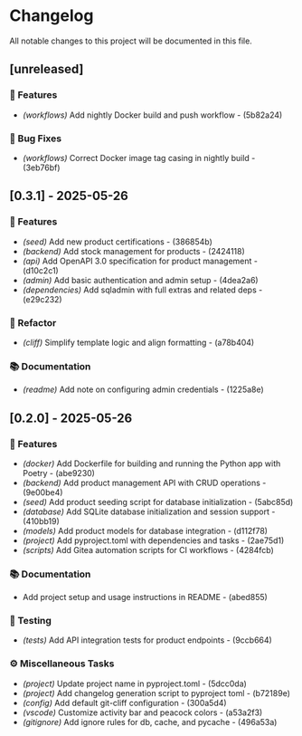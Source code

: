 # Changelog

All notable changes to this project will be documented in this file.

## [unreleased]

### 🚀 Features

- *(workflows)* Add nightly Docker build and push workflow - (5b82a24)

### 🐛 Bug Fixes

- *(workflows)* Correct Docker image tag casing in nightly build - (3eb76bf)

## [0.3.1] - 2025-05-26

### 🚀 Features

- *(seed)* Add new product certifications - (386854b)
- *(backend)* Add stock management for products - (2424118)
- *(api)* Add OpenAPI 3.0 specification for product management - (d10c2c1)
- *(admin)* Add basic authentication and admin setup - (4dea2a6)
- *(dependencies)* Add sqladmin with full extras and related deps - (e29c232)

### 🚜 Refactor

- *(cliff)* Simplify template logic and align formatting - (a78b404)

### 📚 Documentation

- *(readme)* Add note on configuring admin credentials - (1225a8e)

## [0.2.0] - 2025-05-26

### 🚀 Features

- *(docker)* Add Dockerfile for building and running the Python app with Poetry - (abe9230)
- *(backend)* Add product management API with CRUD operations - (9e00be4)
- *(seed)* Add product seeding script for database initialization - (5abc85d)
- *(database)* Add SQLite database initialization and session support - (410bb19)
- *(models)* Add product models for database integration - (d112f78)
- *(project)* Add pyproject.toml with dependencies and tasks - (2ae75d1)
- *(scripts)* Add Gitea automation scripts for CI workflows - (4284fcb)

### 📚 Documentation

- Add project setup and usage instructions in README - (abed855)

### 🧪 Testing

- *(tests)* Add API integration tests for product endpoints - (9ccb664)

### ⚙️ Miscellaneous Tasks

- *(project)* Update project name in pyproject.toml - (5dcc0da)
- *(project)* Add changelog generation script to pyproject toml - (b72189e)
- *(config)* Add default git-cliff configuration - (300a5d4)
- *(vscode)* Customize activity bar and peacock colors - (a53a2f3)
- *(gitignore)* Add ignore rules for db, cache, and pycache - (496a53a)


